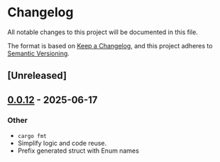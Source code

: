 # Changelog

All notable changes to this project will be documented in this file.

The format is based on [Keep a Changelog](https://keepachangelog.com/en/1.0.0/),
and this project adheres to [Semantic Versioning](https://semver.org/spec/v2.0.0.html).

## [Unreleased]

## [0.0.12](https://github.com/Swoorup/dtype_variant/releases/tag/dtype_variant_game_events-v0.0.12) - 2025-06-17

### Other

- `cargo fmt`
- Simplify logic and code reuse.
- Prefix generated struct with Enum names
